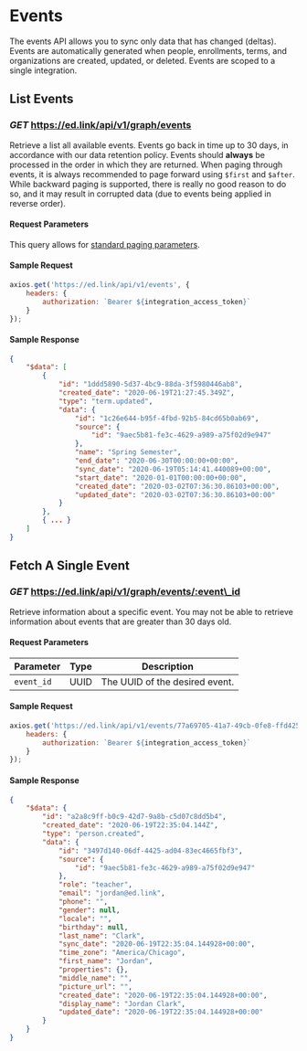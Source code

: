 # Events

The events API allows you to sync only data that has changed (deltas). Events are automatically generated when people, enrollments, terms, and organizations are created, updated, or deleted. Events are scoped to a single integration.

## List Events
### *GET* https://ed.link/api/v1/graph/events

Retrieve a list all available events. Events go back in time up to 30 days, in accordance with our data retention policy. Events should **always** be processed in the order in which they are returned. When paging through events, it is always recommended to page forward using `$first` and `$after`. While backward paging is supported, there is really no good reason to do so, and it may result in corrupted data (due to events being applied in reverse order).

#### Request Parameters

This query allows for [standard paging parameters](/docs/graph/paginated-requests).

#### Sample Request

```javascript
axios.get('https://ed.link/api/v1/events', {
    headers: {
        authorization: `Bearer ${integration_access_token}`
    }
});
```

#### Sample Response

```json
{
    "$data": [
        {
            "id": "1ddd5890-5d37-4bc9-88da-3f5980446ab8",
            "created_date": "2020-06-19T21:27:45.349Z",
            "type": "term.updated",
            "data": {
                "id": "1c26e644-b95f-4fbd-92b5-84cd65b0ab69",
                "source": {
                    "id": "9aec5b81-fe3c-4629-a989-a75f02d9e947"
                },
                "name": "Spring Semester",
                "end_date": "2020-06-30T00:00:00+00:00",
                "sync_date": "2020-06-19T05:14:41.440089+00:00",
                "start_date": "2020-01-01T00:00:00+00:00",
                "created_date": "2020-03-02T07:36:30.86103+00:00",
                "updated_date": "2020-03-02T07:36:30.86103+00:00"
            }
        },
        { ... }
    ]
}
```

## Fetch A Single Event
### *GET* https://ed.link/api/v1/graph/events/:event\_id

Retrieve information about a specific event. You may not be able to retrieve information about events that are greater than 30 days old.

#### Request Parameters

| Parameter | Type | Description |
|---|---|---|
| `event_id` | UUID | The UUID of the desired event. |


#### Sample Request

```javascript
axios.get('https://ed.link/api/v1/events/77a69705-41a7-49cb-0fe8-ffd425f9716f', {
    headers: {
        authorization: `Bearer ${integration_access_token}`
    }
});
```

#### Sample Response

```json
{
    "$data": {
        "id": "a2a8c9ff-b0c9-42d7-9a8b-c5d07c8dd5b4",
        "created_date": "2020-06-19T22:35:04.144Z",
        "type": "person.created",
        "data": {
            "id": "3497d140-06df-4425-ad04-83ec4665fbf3",
            "source": {
                "id": "9aec5b81-fe3c-4629-a989-a75f02d9e947"
            },
            "role": "teacher",
            "email": "jordan@ed.link",
            "phone": "",
            "gender": null,
            "locale": "",
            "birthday": null,
            "last_name": "Clark",
            "sync_date": "2020-06-19T22:35:04.144928+00:00",
            "time_zone": "America/Chicago",
            "first_name": "Jordan",
            "properties": {},
            "middle_name": "",
            "picture_url": "",
            "created_date": "2020-06-19T22:35:04.144928+00:00",
            "display_name": "Jordan Clark",
            "updated_date": "2020-06-19T22:35:04.144928+00:00"
        }
    }
}
```